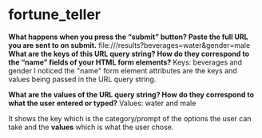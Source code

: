 # fortune_teller
**What happens when you press the “submit” button? Paste the full URL you are sent to on submit.**
file:///results?beverages=water&gender=male
**What are the keys of this URL query string? How do they correspond to the “name” fields of your HTML form elements?**
Keys: beverages and gender
I noticed the "name" form element attributes are the keys and values being passed in the URL query string.

**What are the values of the URL query string? How do they correspond to what the user entered or typed?**
Values: water and male

It shows the key which is the category/prompt of the options the user can take and the __values__ which is what the user chose.
